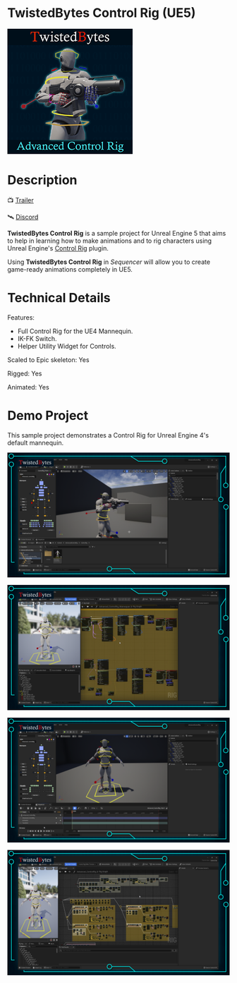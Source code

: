 # TwistedBytes Control Rig (UE5)

![](_docs/logo.png)

# Description

📺 [Trailer](https://youtu.be/npszioSXJ0Y)

🛰 [Discord](https://discord.twistedbytes.net/)

**TwistedBytes Control Rig** is a sample project for Unreal Engine 5 that aims to help in learning how to make animations and to rig characters using Unreal Engine's [Control Rig](https://docs.unrealengine.com/5.0/en-US/control-rig-in-unreal-engine/) plugin.

Using **TwistedBytes Control Rig** in _Sequencer_ will allow you to create game-ready animations completely in UE5.

# Technical Details

Features:

-   Full Control Rig for the UE4 Mannequin.
-   IK-FK Switch.
-   Helper Utility Widget for Controls.

Scaled to Epic skeleton: Yes

Rigged: Yes

Animated: Yes

# Demo Project

This sample project demonstrates a Control Rig for Unreal Engine 4's default mannequin.

![](_docs/screenshot_01.png)

![](_docs/screenshot_02.png)

![](_docs/screenshot_03.png)

![](_docs/screenshot_04.png)
